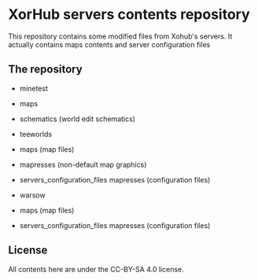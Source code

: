 # XorHub servers contents repository

This repository contains some modified files from Xohub's servers.
It actually contains maps contents and server configuration files

## The repository

- minetest
 - maps
 - schematics (world edit schematics)

- teeworlds
 - maps (map files)
 - mapresses (non-default map graphics)
 - servers\_configuration\_files mapresses (configuration files)

- warsow
 - maps (map files)
 - servers\_configuration\_files mapresses (configuration files)

## License

All contents here are under the CC-BY-SA 4.0 license.
